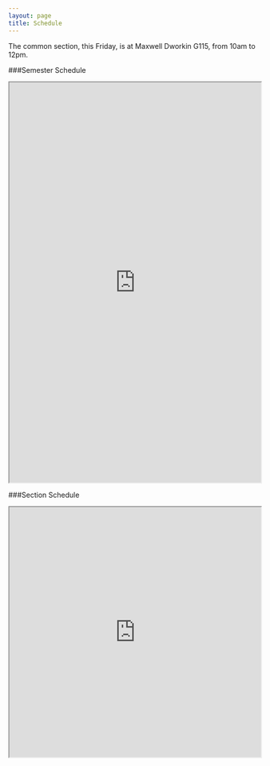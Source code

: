 ```yaml
---
layout: page
title: Schedule
---
```


The common section, this Friday, is at Maxwell Dworkin G115, from 10am to 12pm.

###Semester Schedule

<iframe src="https://docs.google.com/spreadsheets/d/1_bh4GXDM3gh6IY3zPs7bc3wbTLmjQywhYWLzSzVAL6Q/pubhtml?gid=3&amp;single=true&amp;widget=true&amp;headers=false" width="100%" height="800"></iframe>

###Section Schedule

<iframe src="https://docs.google.com/spreadsheets/d/153GNFAYZLD54PyXamDuipXTQw-PBt-op-5byxwuwzlU/pubhtml?widget=true&amp;headers=false" width="100%" height="500"></iframe>
